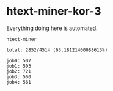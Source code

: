 # htext-miner-kor-3

Everything doing here is automated.

```
htext-miner

total: 2852/4514 (63.18121400088613%)

job0: 507
job1: 503
job2: 721
job3: 560
job4: 561
```